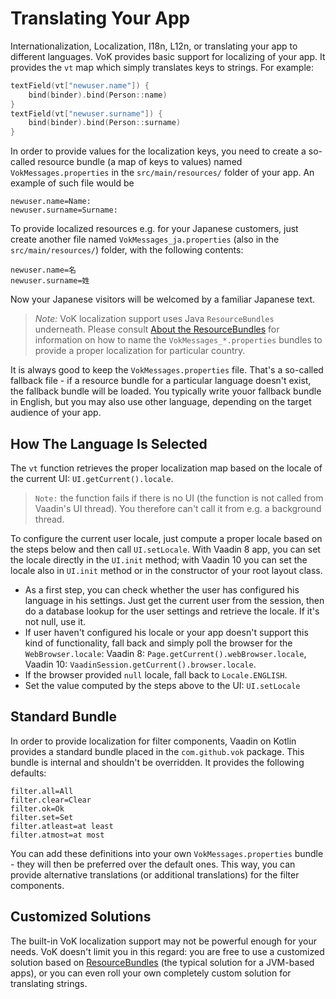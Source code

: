 # Translating Your App

Internationalization, Localization, I18n, L12n, or translating your app to different languages.
VoK provides basic support for localizing of your app. It provides the `vt` map which simply
translates keys to strings. For example:

```kotlin
textField(vt["newuser.name"]) {
    bind(binder).bind(Person::name)
}
textField(vt["newuser.surname"]) {
    bind(binder).bind(Person::surname)
}
```

In order to provide values for the localization keys, you need to create a so-called resource bundle
(a map of keys to values) named `VokMessages.properties` in the `src/main/resources/` folder of your app.
An example of such file would be

```
newuser.name=Name:
newuser.surname=Surname:
```

To provide localized resources e.g. for your Japanese customers, just create another file named `VokMessages_ja.properties`
(also in the `src/main/resources/`) folder, with the following contents:

```
newuser.name=名
newuser.surname=姓
```

Now your Japanese visitors will be welcomed by a familiar Japanese text.

> *Note:* VoK localization support uses Java `ResourceBundles` underneath. Please consult
[About the ResourceBundles](https://docs.oracle.com/javase/tutorial/i18n/resbundle/concept.html) for information on how to name
the `VokMessages_*.properties` bundles to provide a proper localization for particular country.

It is always good to keep the `VokMessages.properties` file. That's a so-called fallback file - if a resource bundle for a particular
language doesn't exist, the fallback bundle will be loaded. You typically write youor fallback bundle in English,
but you may also use other language, depending on the target audience of your app.

## How The Language Is Selected

The `vt` function retrieves the proper localization map based on the locale of the current UI: `UI.getCurrent().locale`.

> `Note:` the function fails if there is no UI (the function is not called from Vaadin's UI thread). You
therefore can't call it from e.g. a background thread.

To configure the current user locale, just compute a proper locale based on the steps below and then call `UI.setLocale`.
With Vaadin 8 app, you can set the locale directly in the `UI.init` method; with Vaadin 10 you can set the locale also in `UI.init`
method or in the constructor of your root layout class.

* As a first step, you can check whether the user has configured his language in his settings. Just get the current
user from the session, then do a database lookup for the user settings and retrieve the locale. If it's not null, use it.
* If user haven't configured his locale or your app doesn't support this kind of functionality, fall back and simply poll the browser
for the `WebBrowser.locale`: Vaadin 8: `Page.getCurrent().webBrowser.locale`, Vaadin 10: `VaadinSession.getCurrent().browser.locale`.
* If the browser provided `null` locale, fall back to `Locale.ENGLISH`.
* Set the value computed by the steps above to the UI: `UI.setLocale`

## Standard Bundle

In order to provide localization for filter components, Vaadin on Kotlin provides a standard bundle placed in the `com.github.vok` package.
This bundle is internal and shouldn't be overridden. It provides the following defaults:
```
filter.all=All
filter.clear=Clear
filter.ok=Ok
filter.set=Set
filter.atleast=at least
filter.atmost=at most
```

You can add these definitions into your own `VokMessages.properties` bundle - they will then be preferred over the
default ones. This way, you can provide alternative translations (or additional translations) for the filter components.

## Customized Solutions

The built-in VoK localization support may not be powerful enough for your needs. VoK doesn't limit
you in this regard: you are free to use a customized solution based on
[ResourceBundles](https://docs.oracle.com/javase/7/docs/api/java/util/ResourceBundle.html) (the
typical solution for a JVM-based apps), or you can even
roll your own completely custom solution for translating strings.
